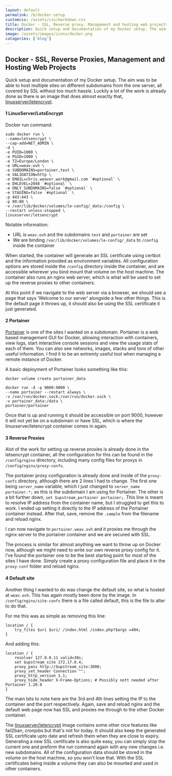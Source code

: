```yaml
---
layout: default
permalink: /b/docker-setup
customcss: /assets/css/markdown.css
title: Docker - SSL, Reverse proxy, Management and hosting web projects
description: Quick setup and documentation of my Docker setup. The aim was to be able to host multiple sites on different subdomains from the one server, all covered by SSL without too much hassle. Luckily a lot of the work is already done as there is an image that does almost exactly that, linuxserver/letencrypt. 
image: /assets/images/icons/docker.png
catagories: ['blog']
---
```


## Docker - SSL, Reverse Proxies, Management and Hosting Web Projects

Quick setup and documentation of my Docker setup. The aim was to be able to host multiple sites on different subdomains from the one server, all covered by SSL without too much hassle. Luckily a lot of the work is already done as there is an image that does almost exactly that, [linuxserver/letencrypt](https://hub.docker.com/r/linuxserver/letsencrypt/). 

#### 1 LinuxServer/LetsEncrypt

Docker run command:

```
sudo docker run \
--name=letsencrypt \
--cap-add=NET_ADMIN \
-d \
-e PUID=1000 \
-e PGID=1000 \
-e TZ=Europe/London \
-e URL=weav.ovh \
-e SUBDOMAINS=portainer,test \
-e VALIDATION=http \
-e EMAIL=chris.weaver.work@gmail.com `#optional` \
-e DHLEVEL=2048 `#optional` \
-e ONLY_SUBDOMAINS=false `#optional` \
-e STAGING=false `#optional` \
-p 443:443 \
-p 80:80 \
-v /var/lib/docker/volumes/le-config/_data:/config \
--restart unless-stopped \
linuxserver/letsencrypt
```

Notable information:
- URL is `weav.ovh` and the subdomains `test` and `portainer` are set
- We are binding `/var/lib/docker/volumes/le-config/_data` to `/config` inside the container

When started, the container will generate an SSL certificate using certbot and the information provided as environment variables. All configuration options are stored inside the `/config` directory inside the container, and are accessible wherever you bind mount that volume on the host machine. The container also runs an nginx web server, which is what will be used to set up the reverse proxies to other containers.

At this point if we navigate to the web server via a browser, we should see a page that says ‘Welcome to our server’ alongside a few other things. This is the default page it throws up, it should also be using the SSL certificate it just generated.

#### 2 Portainer

[Portainer](https://www.portainer.io/) is one of the sites I wanted on a subdomain. Portainer is a web based management GUI for Docker, allowing interaction with containers, view logs, start interactive console sessions and view the usage stats of each of them. You can also see networks, images, stacks and tons of other useful information. I find it to be an extremly useful tool when managing a remote instance of Docker.

A basic deployment of Portainer looks something like this:
```
docker volume create portainer_data
```
```
docker run -d -p 9000:9000 \
--name portainer --restart always \
-v /var/run/docker.sock:/var/run/docker.sock \
-v portainer_data:/data \
portainer/portainer
```
Once that is up and running it should be accessible on port 9000, however it will not yet be on a subdomain or have SSL, which is where the linuxserver/letencrypt container comes in again.

#### 3 Reverse Proxies

Alot of the work for setting up reverse proxies is already done in the letsencrypt container, all the configuration for this can be found in the `/config/nginx` directory, including many config files for proxys in `/config/nginx/proxy-confs`.

The portainer proxy configuration is already done and inside of the `proxy-confs` directory, although there are 2 lines I had to change. The first one being `server_name` variable, which I just changed to `server_name portainer.*;` as this is the subdomain I am using for Portainer. The other is a bit further down, `set $upstream_portainer portainer;`. This line is meant to resolve IP address from the container name, but I struggled to get this to work. I ended up setting it directly to the IP address of the Portainer container instead. After that, save, remove the `.sample` from the filename and reload nginx.

I can now navigate to `portainer.weav.ovh` and it proxies me through the nginx server to the portainer container and we are secured with SSL.

The process is similar for almost anything we want to throw up on Docker now, although we might need to write our own reverse proxy config for it. I’ve found the portainer one to be the best starting point for most of the sites I have done. Simply create a proxy configuration file and place it in the `proxy-conf` folder and reload nginx. 

#### 4 Default site

Another thing I wanted to do was change the default site, so what is hosted at `weav.ovh`. This has again mostly been done by the image. In `/config/nginx/site-confs` there is a file called default, this is the file to alter to do that. 

For me this was as simple as removing this line:
```
location / {
    try_files $uri $uri/ /index.html /index.php?$args =404;
}
```
And adding this:
```
location / {
    resolver 127.0.0.11 valid=30s;
    set $upstream_site 172.17.0.4;
    proxy_pass http://$upstream_site:3000;
    proxy_set_header Connection "";
    proxy_http_version 1.1;
    proxy_hide_header X-Frame-Options; # Possibly nott needed after Portainer 1.20.0
}
```

The main bits to note here are the 3rd and 4th lines setting the IP to the container and the port respectively. Again, save and reload nginx and the default web page now has SSL and proxies me through to the other Docker container.

The [linuxserver/letencrypt](https://hub.docker.com/r/linuxserver/letsencrypt/) image contains some other nice features like fail2ban, cronjobs but that's not for today. It should also keep the generated SSL certificate upto date and refresh them when they are close to expiry. Generating a new SSL certificate is also quite easy, you can simply stop the current one and preform the run command again with any new changes i.e. new subdomains. All of the configuration data should be stored in the volume on the host machine, so you won't lose that. With the SSL certificates being inside a volume they can also be mounted and used in other containers.
